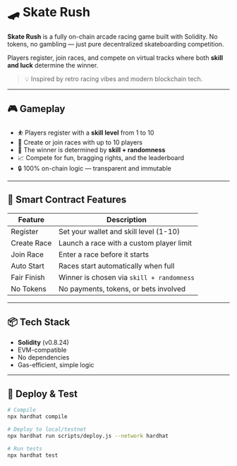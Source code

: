 # 🛹 Skate Rush

**Skate Rush** is a fully on-chain arcade racing game built with Solidity. No tokens, no gambling — just pure decentralized skateboarding competition.

Players register, join races, and compete on virtual tracks where both **skill and luck** determine the winner.

> 💡 Inspired by retro racing vibes and modern blockchain tech. 

---

## 🎮 Gameplay

- ⛹️ Players register with a **skill level** from 1 to 10  
- 🏁 Create or join races with up to 10 players  
- 🎲 The winner is determined by **skill + randomness**   
- 📈 Compete for fun, bragging rights, and the leaderboard  
- 🔒 100% on-chain logic — transparent and immutable 

---

## 🔧 Smart Contract Features

| Feature        | Description                                       |
|----------------|---------------------------------------------------|
| Register       | Set your wallet and skill level (1-10)            |
| Create Race    | Launch a race with a custom player limit          |
| Join Race      | Enter a race before it starts                     |
| Auto Start     | Races start automatically when full               |
| Fair Finish    | Winner is chosen via `skill + randomness`         |
| No Tokens      | No payments, tokens, or bets involved             |

---

## 📦 Tech Stack

- **Solidity** (v0.8.24)
- EVM-compatible
- No dependencies
- Gas-efficient, simple logic

---

## 🚀 Deploy & Test

```bash
# Compile
npx hardhat compile

# Deploy to local/testnet
npx hardhat run scripts/deploy.js --network hardhat

# Run tests
npx hardhat test
